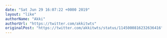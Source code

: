 ```yaml
---
date: "Sat Jun 29 16:07:22 +0000 2019"
layout: "like"
authorName: "Akki"
authorUrl: "https://twitter.com/akkitwts"
originalPost: "https://twitter.com/akkitwts/status/1145000816232636416"
---
```

